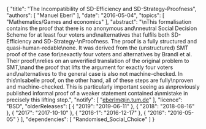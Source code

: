 {
    "title": "The Incompatibility of SD-Efficiency and SD-Strategy-Proofness",
    "authors": [
        "Manuel Eberl"
    ],
    "date": "2016-05-04",
    "topics": [
        "Mathematics/Games and economics"
    ],
    "abstract": "\nThis formalisation contains the proof that there is no anonymous and\nneutral Social Decision Scheme for at least four voters and\nalternatives that fulfils both SD-Efficiency and SD-Strategy-\nProofness. The proof is a fully structured and quasi-human-redable\none. It was derived from the (unstructured) SMT proof of the case for\nexactly four voters and alternatives by Brandl et al.  Their proof\nrelies on an unverified translation of the original problem to SMT,\nand the proof that lifts the argument for exactly four voters and\nalternatives to the general case is also not machine-checked.  In this\nIsabelle proof, on the other hand, all of these steps are  fully\nproven and machine-checked. This is particularly important seeing as a\npreviously published informal proof of a weaker statement contained a\nmistake in precisely this lifting step.",
    "notify": [
        "eberlm@in.tum.de"
    ],
    "licence": "BSD",
    "olderReleases": [
        {
            "2019": "2019-06-11"
        },
        {
            "2018": "2018-08-16"
        },
        {
            "2017": "2017-10-10"
        },
        {
            "2016-1": "2016-12-17"
        },
        {
            "2016": "2016-05-05"
        }
    ],
    "dependencies": [
        "Randomised_Social_Choice"
    ]
}